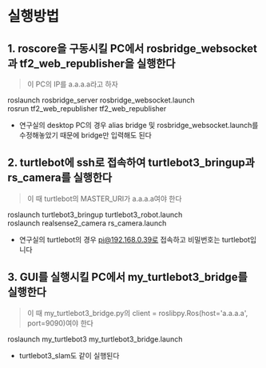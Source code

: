 실행방법
========

**1. roscore을 구동시킬 PC에서 rosbridge_websocket과 tf2_web_republisher을 실행한다**
---------------------------------------------------------------------------------
> 이 PC의 IP를 a.a.a.a라고 하자   

roslaunch rosbridge_server rosbridge_websocket.launch   
rosrun tf2_web_republisher tf2_web_republisher   
* 연구실의 desktop PC의 경우 alias bridge 및 rosbridge_websocket.launch를 수정해놓았기 때문에 bridge만 입력해도 된다   


**2. turtlebot에 ssh로 접속하여 turtlebot3_bringup과 rs_camera를 실행한다**
---------------------------------------------------------------------
> 이 때 turtlebot의 MASTER_URI가 a.a.a.a여야 한다   

roslaunch turtlebot3_bringup turtlebot3_robot.launch   
roslaunch realsense2_camera rs_camera.launch   
* 연구실의 turtlebot의 경우 pi@192.168.0.39로 접속하고 비밀번호는 turtlebot입니다


**3. GUI를 실행시킬 PC에서 my_turtlebot3_bridge를 실행한다**
--------------------------------------------------------
> 이 때 my_turtlebot3_bridge.py의 client = roslibpy.Ros(host='a.a.a.a', port=9090)여야 한다   

roslaunch my_turtlebot3 my_turtlebot3_bridge.launch   
* turtlebot3_slam도 같이 실행된다
